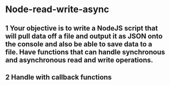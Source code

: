 # Node-read-write-async

## 1 Your objective is to write a NodeJS script that will pull data off a file and output it as   JSON onto the console and also be able to save data to a file. Have functions that can handle  synchronous and asynchronous read and write operations.

## 2 Handle with callback functions